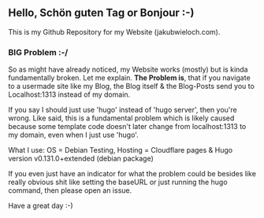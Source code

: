 ## Hello, Schön guten Tag or Bonjour :-)

This is my Github Repository for my Website (jakubwieloch.com).

### BIG Problem :-/

So as might have already noticed, my Website works (mostly) but is kinda fundamentally broken. Let me explain.
**The Problem is**, that if you navigate to a usermade site like my Blog, the Blog itself & the Blog-Posts send you to Localhost:1313 instead of my domain.

If you say I should just use 'hugo' instead of 'hugo server', then you're wrong. Like said, this is a fundamental problem which is likely caused because some template code doesn't later change from localhost:1313 to my domain, even when I just use 'hugo'.

What I use: OS = Debian Testing, Hosting = Cloudflare pages & Hugo version v0.131.0+extended (debian package)

If you even just have an indicator for what the problem could be besides like really obvious shit like setting the baseURL or just running the hugo command, then please open an issue. 

Have a great day :-)
